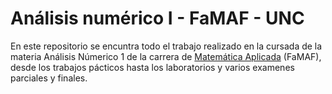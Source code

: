 # Análisis numérico I - FaMAF - UNC

En este repositorio se encuntra todo el trabajo realizado en la cursada de la materia Análisis Númerico 1 de la carrera de [Matemática Aplicada](https://www.famaf.unc.edu.ar/academica/grado/licenciatura-en-matem%C3%A1tica-aplicada/) (FaMAF), desde los trabajos pácticos hasta los laboratorios y varios examenes parciales y finales.
